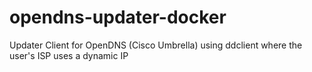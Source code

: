 # opendns-updater-docker
Updater Client for OpenDNS (Cisco Umbrella) using ddclient where the user's ISP uses a dynamic IP
